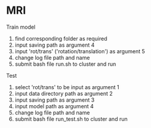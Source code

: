 # MRI
Train model
1. find corresponding folder as required
2. input saving path as argument 4  
3. input 'rot/trans' ('rotation/translation') as argument 5 
4. change log file path and name
5. submit bash file run.sh to cluster and run


Test 
1. select 'rot/trans' to be input as argument 1
2. input data directory path as argument 2
3. input saving path as argument 3
4. input model path as argument 4
5. change log file path and name
6. submit bash file run_test.sh to cluster and run